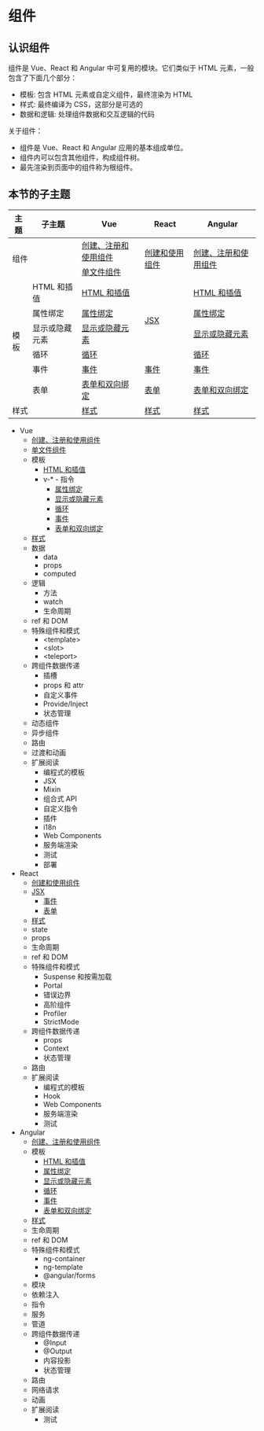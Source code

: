 # 组件

## 认识组件

组件是 Vue、React 和 Angular 中可复用的模块。它们类似于 HTML 元素，一般包含了下面几个部分：

+ 模板: 包含 HTML 元素或自定义组件，最终渲染为 HTML
+ 样式: 最终编译为 CSS，这部分是可选的
+ 数据和逻辑: 处理组件数据和交互逻辑的代码

关于组件：

+ 组件是 Vue、React 和 Angular 应用的基本组成单位。
+ 组件内可以包含其他组件，构成组件树。
+ 最先渲染到页面中的组件称为根组件。

## 本节的子主题

<table>
  <thead>
    <tr>
      <th>主题</th>
      <th>子主题</th>
      <th>Vue</th>
      <th>React</th>
      <th>Angular</th>
    </tr>
  </thead>
  <tbody>
    <tr>
      <td colspan="2" rowspan="2">组件</td>
      <td>
        <a href="./vue/component.md">创建、注册和使用组件</a>
      </td>
      <td rowspan="2">
        <a href="./react/component.md">创建和使用组件</a>
      </td>
      <td rowspan="2">
        <a href="./react/angular.md">创建、注册和使用组件</a>
      </td>
    </tr>
    <tr>
      <td>
        <a href="./vue/sfc.md">单文件组件</a>
      </td>
    </tr>
    <tr>
      <td rowspan="6">模板</td>
      <td>HTML 和插值</td>
      <td>
        <a href="./vue/template/html.md">HTML 和插值</a>
      </td>
      <td rowspan="4">
        <a href="./react/jsx.md">JSX</a>
      </td>
      <td>
        <a href="./angular/template/html.md">HTML 和插值</a>
      </td>
    </tr>
    <tr>
      <td>属性绑定</td>
      <td>
        <a href="./vue/template/bind.md">属性绑定</a>
      </td>
      <td>
        <a href="./angular/template/bind.md">属性绑定</a>
      </td>
    </tr>
    <tr>
      <td>显示或隐藏元素</td>
      <td>
        <a href="./vue/template/show-if-else.md">显示或隐藏元素</a>
      </td>
      <td>
        <a href="./angular/template/if-switch.md">显示或隐藏元素</a>
      </td>
    </tr>
    <tr>
      <td>循环</td>
      <td>
        <a href="./vue/template/for.md">循环</a>
      </td>
      <td>
        <a href="./angular/template/for.md">循环</a>
      </td>
    </tr>
    <tr>
      <td>事件</td>
      <td>
        <a href="./vue/template/event.md">事件</a>
      </td>
      <td>
        <a href="./react/event.md">事件</a>
      </td>
      <td>
        <a href="./angular/template/event.md">事件</a>
      </td>
    </tr>
    <tr>
      <td>表单</td>
      <td>
        <a href="./vue/template/form.md">表单和双向绑定</a>
      </td>
      <td>
        <a href="./react/form.md">表单</a>
      </td>
      <td>
        <a href="./angular/template/form.md">表单和双向绑定</a>
      </td>
    </tr>
    <tr>
      <td colspan="2">样式</td>
      <td>
        <a href="./vue/style.md">样式</a>
      </td>
      <td>
        <a href="./react/style.md">样式</a>
      </td>
      <td>
        <a href="./angular/style.md">样式</a>
      </td>
    </tr>
  </tbody>
</table>

+ Vue
  + [创建、注册和使用组件](./vue/component.md)
  + [单文件组件](./vue/sfc.md)
  + 模板
    + [HTML 和插值](./vue/template/html.md)
    + v-* - 指令
      + [属性绑定](./vue/template/bind.md)
      + [显示或隐藏元素](./vue/template/show-if-else.md)
      + [循环](./vue/template/for.md)
      + [事件](./vue/template/event.md)
      + [表单和双向绑定](./vue/template/form.md)
  + [样式](./vue/style.md)
  + 数据
    + data
    + props
    + computed
  + 逻辑
    + 方法
    + watch
    + 生命周期
  + ref 和 DOM
  + 特殊组件和模式
    + \<template\>
    + \<slot\>
    + \<teleport\>
  + 跨组件数据传递
    + 插槽
    + props 和 attr
    + 自定义事件
    + Provide/Inject
    + 状态管理
  + 动态组件
  + 异步组件
  + 路由
  + 过渡和动画
  + 扩展阅读
    + 编程式的模板
    + JSX
    + Mixin
    + 组合式 API
    + 自定义指令
    + 插件
    + i18n
    + Web Components
    + 服务端渲染
    + 测试
    + 部署
+ React
  + [创建和使用组件](./react/component.md)
  + [JSX](./react/jsx.md)
    + [事件](./react/event.md)
    + [表单](./react/form.md)
  + [样式](./react/style.md)
  + state
  + props
  + 生命周期
  + ref 和 DOM
  + 特殊组件和模式
    + Suspense 和按需加载
    + Portal
    + 错误边界
    + 高阶组件
    + Profiler
    + StrictMode
  + 跨组件数据传递
    + props
    + Context
    + 状态管理
  + 路由
  + 扩展阅读
    + 编程式的模板
    + Hook
    + Web Components
    + 服务端渲染
    + 测试
+ Angular
  + [创建、注册和使用组件](./angular/component.md)
  + 模板
    + [HTML 和插值](./angular/template/html.md)
    + [属性绑定](./angular/template/bind.md)
    + [显示或隐藏元素](./angular/template/if-switch.md)
    + [循环](./angular/template/for.md)
    + [事件](./angular/template/event.md)
    + [表单和双向绑定](./angular/template/form.md)
  + [样式](./angular/style.md)
  + 生命周期
  + ref 和 DOM
  + 特殊组件和模式
    + ng-container
    + ng-template
    + @angular/forms
  + 模块
  + 依赖注入
  + 指令
  + 服务
  + 管道
  + 跨组件数据传递
    + @Input
    + @Output
    + 内容投影
    + 状态管理
  + 路由
  + 网络请求
  + 动画
  + 扩展阅读
    + 测试
